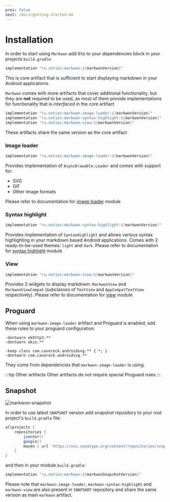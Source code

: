 ```yaml
---
prev: false
next: /docs/getting-started.md
---
```


# Installation

<MavenBadges />

In order to start using `Markwon` add this to your dependencies block
in your projects `build.gradle`:

```groovy
implementation "ru.noties:markwon:${markwonVersion}"
```

This is core artifact that is sufficient to start displaying markdown in your Android applications.

`Markwon` comes with more artifacts that cover additional functionality, but they are
**not** required to be used, as most of them provide implementations for functionality
that is _interfaced_ in the core artifact

```groovy
implementation "ru.noties:markwon-image-loader:${markwonVersion}"
implementation "ru.noties:markwon-syntax-highlight:${markwonVersion}"
implementation "ru.noties:markwon-view:${markwonVersion}"
```

These artifacts share the same _version_ as the core artifact

### Image loader

```groovy
implementation "ru.noties:markwon-image-loader:${markwonVersion}"
```

Provides implementation of `AsyncDrawable.Loader` and comes with support for:
* SVG
* GIF
* Other image formats

Please refer to documentation for [image loader](/docs/image-loader.md) module

### Syntax highlight

```groovy
implementation "ru.noties:markwon-syntax-highlight:${markwonVersion}"
```

Provides implementation of `SyntaxHighlight` and allows various syntax highlighting
in your markdown based Android applications. Comes with 2 ready-to-be-used themes: `light` and `dark`.
Please refer to documentation for [syntax highlight](/docs/syntax-highlight.md) module

### View

```groovy
implementation "ru.noties:markwon-view:${markwonVersion}"
```

Provides 2 widgets to display markdown: `MarkwonView` and `MarkwonViewCompat` (subclasses
of `TextView` and `AppCompatTextView` respectively).
Please refer to documentation for [view](/docs/view.md) module

## Proguard

When using `markwon-image-loader` artifact and Proguard is enabled, add these rules
to your proguard configuration:

```proguard
-dontwarn okhttp3.**
-dontwarn okio.**

-keep class com.caverock.androidsvg.** { *; }
-dontwarn com.caverock.androidsvg.**
```

They come from dependencies that `markwon-image-loader` is using.

:::tip Other artifacts
Other artifacts do not require special Proguard rules
:::

## Snapshot

![markwon-snapshot](https://img.shields.io/nexus/s/https/oss.sonatype.org/ru.noties/markwon.svg?label=markwon)

In order to use latest `SNAPSHOT` version add snapshot repository 
to your root project's `build.gradle` file:

```groovy
allprojects {
    repositories {
        jcenter()
        google()
        maven { url 'https://oss.sonatype.org/content/repositories/snapshots/' }
    }
}
```

and then in your module `build.gradle`:

```groovy
implementation "ru.noties:markwon:${markwonSnapshotVersion}"
```

Please note that `markwon-image-loader`, `markwon-syntax-highlight` 
and `markwon-view` are also present in `SNAPSHOT` repository and 
share the same version as main `markwon` artifact.


